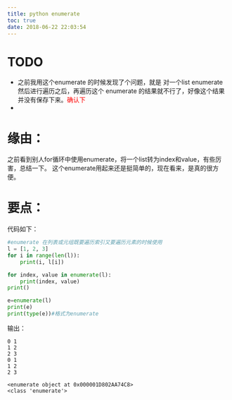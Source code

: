 ```yaml
---
title: python enumerate
toc: true
date: 2018-06-22 22:03:54
---
```

# TODO
- 之前我用这个enumerate 的时候发现了个问题，就是 对一个list enumerate 然后进行遍历之后，再遍历这个 enumerate 的结果就不行了，好像这个结果并没有保存下来。<font color=red>确认下</font>
-


# 缘由：


之前看到别人for循环中使用enumerate，将一个list转为index和value，有些厉害，总结一下。
这个enumerate用起来还是挺简单的，现在看来，是真的很方便。


# 要点：


代码如下：
```python
#enumerate 在列表或元组既要遍历索引又要遍历元素的时候使用
l = [1, 2, 3]
for i in range(len(l)):
    print(i, l[i])

for index, value in enumerate(l):
    print(index, value)
print()

e=enumerate(l)
print(e)
print(type(e))#格式为enumerate
```

输出：

```text
0 1
1 2
2 3
0 1
1 2
2 3

<enumerate object at 0x000001D802AA74C8>
<class 'enumerate'>
```
